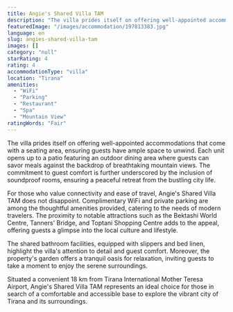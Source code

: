 ```yaml
---
title: Angie's Shared Villa TAM
description: "The villa prides itself on offering well-appointed accommodations that come with a seating area, ensuring guests have ample space to unwind."
featuredImage: "/images/accommodation/197813383.jpg"
language: en
slug: angies-shared-villa-tam
images: []
category: "null"
starRating: 4
rating: 4
accommodationType: "villa"
location: "Tirana"
amenities:
  - "WiFi"
  - "Parking"
  - "Restaurant"
  - "Spa"
  - "Mountain View"
ratingWords: "Fair"
---
```


The villa prides itself on offering well-appointed accommodations that come with a seating area, ensuring guests have ample space to unwind. Each unit opens up to a patio featuring an outdoor dining area where guests can savor meals against the backdrop of breathtaking mountain views. The commitment to guest comfort is further underscored by the inclusion of soundproof rooms, ensuring a peaceful retreat from the bustling city life.

For those who value connectivity and ease of travel, Angie's Shared Villa TAM does not disappoint. Complimentary WiFi and private parking are among the thoughtful amenities provided, catering to the needs of modern travelers. The proximity to notable attractions such as the Bektashi World Centre, Tanners' Bridge, and Toptani Shopping Centre adds to the appeal, offering guests a glimpse into the local culture and lifestyle.

The shared bathroom facilities, equipped with slippers and bed linen, highlight the villa's attention to detail and guest comfort. Moreover, the property's garden offers a tranquil oasis for relaxation, inviting guests to take a moment to enjoy the serene surroundings.

Situated a convenient 18 km from Tirana International Mother Teresa Airport, Angie's Shared Villa TAM represents an ideal choice for those in search of a comfortable and accessible base to explore the vibrant city of Tirana and its surroundings.

